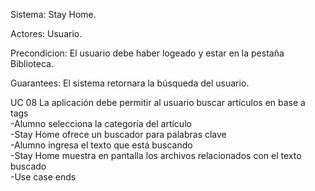 Sistema: Stay Home.

Actores: Usuario. 

Precondicion: El usuario debe  haber logeado y estar en la pestaña Biblioteca.

Guarantees: El sistema retornara la búsqueda del usuario.

UC 08 La aplicación debe permitir al usuario buscar artículos en base a tags<br/>
-Alumno selecciona la categoría del artículo<br/>
-Stay Home ofrece un buscador para palabras clave<br/>
-Alumno ingresa el texto que está buscando<br/>
-Stay Home muestra en pantalla los archivos relacionados con el texto buscado<br/>
-Use case ends
